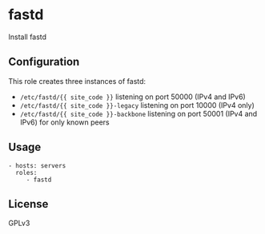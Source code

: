 fastd
=========================

Install fastd


Configuration
-------------------------

This role creates three instances of fastd:

* `/etc/fastd/{{ site_code }}` listening on port 50000 (IPv4 and IPv6)
* `/etc/fastd/{{ site_code }}-legacy` listening on port 10000 (IPv4 only)
* `/etc/fastd/{{ site_code }}-backbone` listening on port 50001 (IPv4 and IPv6) for only known peers


Usage
-------------------------

    - hosts: servers
      roles:
         - fastd


License
-------------------------

GPLv3
